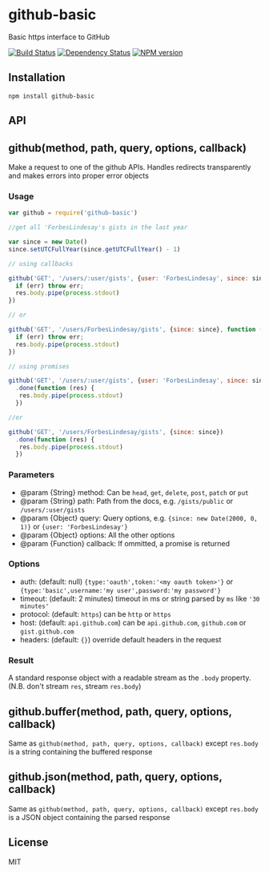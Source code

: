 # github-basic

Basic https interface to GitHub

[![Build Status](https://travis-ci.org/ForbesLindesay/github-basic.png?branch=master)](https://travis-ci.org/ForbesLindesay/github-basic)
[![Dependency Status](https://gemnasium.com/ForbesLindesay/github-basic.png)](https://gemnasium.com/ForbesLindesay/github-basic)
[![NPM version](https://badge.fury.io/js/github-basic.png)](http://badge.fury.io/js/github-basic)

## Installation

    npm install github-basic

## API

## github(method, path, query, options, callback)

Make a request to one of the github APIs.  Handles redirects transparently and makes errors into proper error objects

### Usage

```js
var github = require('github-basic')

//get all 'ForbesLindesay's gists in the last year

var since = new Date()
since.setUTCFullYear(since.getUTCFullYear() - 1)

// using callbacks

github('GET', '/users/:user/gists', {user: 'ForbesLindesay', since: since}, function (err, res) {
  if (err) throw err;
  res.body.pipe(process.stdout)
})

// or

github('GET', '/users/ForbesLindesay/gists', {since: since}, function (err, res) {
  if (err) throw err;
  res.body.pipe(process.stdout)
})

// using promises

github('GET', '/users/:user/gists', {user: 'ForbesLindesay', since: since})
  .done(function (res) {
   res.body.pipe(process.stdout)
  })

//or

github('GET', '/users/ForbesLindesay/gists', {since: since})
  .done(function (res) {
   res.body.pipe(process.stdout)
  })
```

### Parameters

- @param {String} method:     Can be `head`, `get`, `delete`, `post`, `patch` or `put`
- @param {String} path:       Path from the docs, e.g. `/gists/public` or `/users/:user/gists`
- @param {Object} query:      Query options, e.g. `{since: new Date(2000, 0, 1)}` or `{user: 'ForbesLindesay'}`
- @param {Object} options:    All the other options
- @param {Function} callback: If ommitted, a promise is returned

### Options

 - auth: (default: null) `{type:'oauth',token:'<my oauth token>'}` or `{type:'basic',username:'my user',password:'my password'}`
 - timeout: (default: 2 minutes) timeout in ms or string parsed by `ms` like `'30 minutes'`
 - protocol: (default: `https`) can be `http` or `https`
 - host: (default: `api.github.com`) can be `api.github.com`, `github.com` or `gist.github.com`
 - headers: (default: `{}`) override default headers in the request

### Result

A standard response object with a readable stream as the `.body` property. (N.B. don't stream `res`, stream `res.body`)

## github.buffer(method, path, query, options, callback)

Same as `github(method, path, query, options, callback)` except `res.body` is a string containing the buffered response

## github.json(method, path, query, options, callback)

Same as `github(method, path, query, options, callback)` except `res.body` is a JSON object containing the parsed response

## License

  MIT